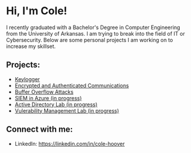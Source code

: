 <h1>Hi, I'm Cole! </h1>

<p> I recently graduated with a Bachelor's Degree in Computer Engineering from the University of Arkansas. I am trying to break into the field of IT or Cybersecurity. Below are some personal projects I am working on to increase my skillset. </p>

<h2>Projects:</h2>

  - [Keylogger](https://github.com/colehoover/Keylogger)
  - [Encrypted and Authenticated Communications](https://github.com/colehoover/Encrypted-and-Authenticated-Communications)
  - [Buffer Overflow Attacks](https://github.com/colehoover/Buffer-Overflow-Attacks)
  - [SIEM in Azure (in progress)](https://github.com/colehoover/SIEM-in-Azure) 
  - [Active Directory Lab (in progress)](https://github.com/colehoover/ActiveDirectoryLab) 
  - [Vulerability Management Lab (in progress)](https://github.com/colehoover/VulnerabilityManagementLab) 

  

<h2> Connect with me:</h2>

- LinkedIn: https://linkedin.com/in/cole-hoover


<!--
Here are some ideas to get you started:

- 🔭 I’m currently working on ...
- 🌱 I’m currently learning ...
- 👯 I’m looking to collaborate on ...
- 🤔 I’m looking for help with ...
- 💬 Ask me about ...
- 📫 How to reach me: ...
- 😄 Pronouns: ...
- ⚡ Fun fact: ...
-->
